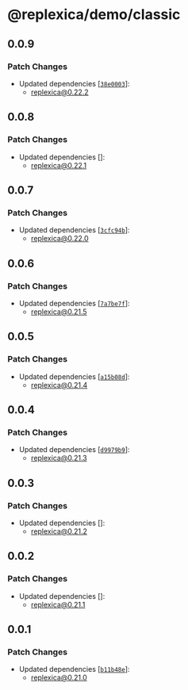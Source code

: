 # @replexica/demo/classic

## 0.0.9

### Patch Changes

- Updated dependencies [[`38e0003`](https://github.com/replexica/replexica/commit/38e000306514e6527b1d5ccc55c6309bb13f9eee)]:
  - replexica@0.22.2

## 0.0.8

### Patch Changes

- Updated dependencies []:
  - replexica@0.22.1

## 0.0.7

### Patch Changes

- Updated dependencies [[`3cfc94b`](https://github.com/replexica/replexica/commit/3cfc94b894411f25ce222e50b16fcab042d6c01c)]:
  - replexica@0.22.0

## 0.0.6

### Patch Changes

- Updated dependencies [[`7a7be7f`](https://github.com/replexica/replexica/commit/7a7be7f7f9fbf210d9293a65c0c9c811dbfe1942)]:
  - replexica@0.21.5

## 0.0.5

### Patch Changes

- Updated dependencies [[`a15b08d`](https://github.com/replexica/replexica/commit/a15b08d7d15cb98c12e0edc5778876c1cab98df6)]:
  - replexica@0.21.4

## 0.0.4

### Patch Changes

- Updated dependencies [[`d9979b9`](https://github.com/replexica/replexica/commit/d9979b91c0d2b688f8e746eda5f25892b5f16e9e)]:
  - replexica@0.21.3

## 0.0.3

### Patch Changes

- Updated dependencies []:
  - replexica@0.21.2

## 0.0.2

### Patch Changes

- Updated dependencies []:
  - replexica@0.21.1

## 0.0.1

### Patch Changes

- Updated dependencies [[`b11b48e`](https://github.com/replexica/replexica/commit/b11b48e7c3ab05dd8de0ddcfe5cb4589786abbf9)]:
  - replexica@0.21.0
